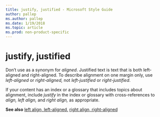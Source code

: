 ```yaml
---
title: justify, justified - Microsoft Style Guide
author: pallep
ms.author: pallep
ms.date: 1/19/2018
ms.topic: article
ms.prod: non-product-specific
---
```


# justify, justified

Don’t use as a synonym for *aligned*. Justified text is text that is both left-aligned and right-aligned. To describe alignment on one margin only, use *left-aligned* or *right-aligned,* not *left-justified* or *right-justified*.

If your content has an index or a glossary that includes topics about alignment, include *justify* in the index or glossary with cross-references to *align, left align,* and *right align,* as appropriate.

**See also** [left align, left-aligned,](/style-guide/a-z-word-list-term-collections/l/left-align-left-aligned) [right align, right-aligned](/style-guide/a-z-word-list-term-collections/r/right-align-right-aligned)
